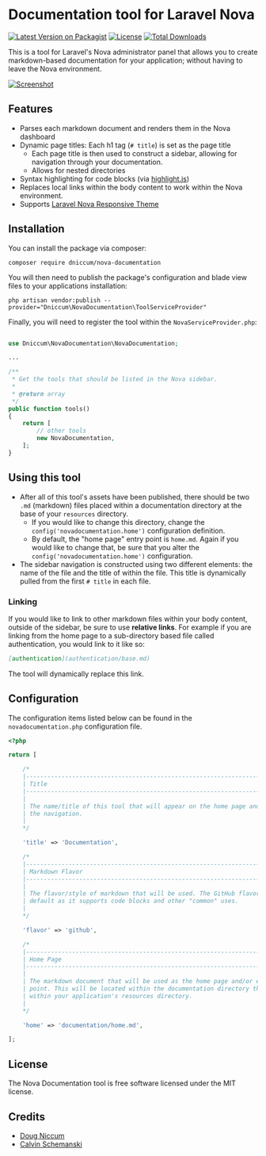 # Documentation tool for Laravel Nova

[![Latest Version on Packagist](https://img.shields.io/packagist/v/dniccum/nova-documentation.svg?style=flat-square&color=#0E7FC0)](https://packagist.org/packages/dniccum/nova-documentation)
[![License](https://img.shields.io/packagist/l/dniccum/nova-documentation.svg?style=flat-square)](https://packagist.org/packages/dniccum/nova-documentation)
[![Total Downloads](https://img.shields.io/packagist/dt/dniccum/nova-documentation.svg?style=flat-square)](https://packagist.org/packages/dniccum/nova-documentation)

This is a tool for Laravel's Nova administrator panel that allows you to create markdown-based documentation for your application; without having to leave the Nova environment.

[![Screenshot](https://raw.githubusercontent.com/dniccum/nova-documentation/master/screenshots/screenshot-1.png)](https://raw.githubusercontent.com/dniccum/nova-documentation/master/screenshots/screenshot-1.png)

## Features

* Parses each markdown document and renders them in the Nova dashboard
* Dynamic page titles: Each h1 tag (`# title`) is set as the page title
    * Each page title is then used to construct a sidebar, allowing for navigation through your documentation.
    * Allows for nested directories
* Syntax highlighting for code blocks (via [highlight.js](https://highlightjs.org/))
* Replaces local links within the body content to work within the Nova environment.
* Supports [Laravel Nova Responsive Theme](https://novapackages.com/packages/gregoriohc/laravel-nova-theme-responsive)

## Installation

You can install the package via composer:

```
composer require dniccum/nova-documentation
```

You will then need to publish the package's configuration and blade view files to your applications installation:

```
php artisan vendor:publish --provider="Dniccum\NovaDocumentation\ToolServiceProvider"
```

Finally, you will need to register the tool within the `NovaServiceProvider.php`:

```php

use Dniccum\NovaDocumentation\NovaDocumentation;

...

/**
 * Get the tools that should be listed in the Nova sidebar.
 *
 * @return array
 */
public function tools()
{
    return [
        // other tools
        new NovaDocumentation,
    ];
}
```

## Using this tool

* After all of this tool's assets have been published, there should be two `.md` (markdown) files placed within a documentation directory at the base of your `resources` directory.
    * If you would like to change this directory, change the `config('novadocumentation.home')` configuration definition.
    * By default, the "home page" entry point is `home.md`. Again if you would like to change that, be sure that you alter the `config('novadocumentation.home')` configuration.
* The sidebar navigation is constructed using two different elements: the name of the file and the title of within the file. This title is dynamically pulled from the first `# title` in each file.

### Linking

If you would like to link to other markdown files within your body content, outside of the sidebar, be sure to use **relative links**. For example if you are linking from the home page to a sub-directory based file called authentication, you would link to it like so:

```md
[authentication](authentication/base.md)
```

The tool will dynamically replace this link.

## Configuration

The configuration items listed below can be found in the `novadocumentation.php` configuration file.

```php
<?php

return [

    /*
    |--------------------------------------------------------------------------
    | Title
    |--------------------------------------------------------------------------
    |
    | The name/title of this tool that will appear on the home page and within
    | the navigation.
    |
    */

    'title' => 'Documentation',

    /*
    |--------------------------------------------------------------------------
    | Markdown Flavor
    |--------------------------------------------------------------------------
    |
    | The flavor/style of markdown that will be used. The GitHub flavor is the
    | default as it supports code blocks and other "common" uses.
    |
    */

    'flavor' => 'github',

    /*
    |--------------------------------------------------------------------------
    | Home Page
    |--------------------------------------------------------------------------
    |
    | The markdown document that will be used as the home page and/or entry
    | point. This will be located within the documentation directory that resides
    | within your application's resources directory.
    |
    */

    'home' => 'documentation/home.md',

];
```

## License

The Nova Documentation tool is free software licensed under the MIT license.

## Credits

* [Doug Niccum](https://github.com/dniccum)
* [Calvin Schemanski](https://github.com/calvinps)
